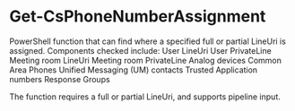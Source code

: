 # Get-CsPhoneNumberAssignment
PowerShell function that can find where a specified full or partial LineUri is assigned. Components checked include:
User LineUri
User PrivateLine
Meeting room LineUri
Meeting room PrivateLine
Analog devices
Common Area Phones
Unified Messaging (UM) contacts
Trusted Application numbers
Response Groups

The function requires a full or partial LineUri, and supports pipeline input.
